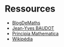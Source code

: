 # Ressources

+ [BlogDeMaths](https://blogdemaths.wordpress.com/)
+ [Jean-Yves BAUDOT](http://www.jybaudot.fr/a_general/indexmath.html)
+ [Principia Mathematica](https://catalogue.bnf.fr/ark:/12148/cb16561888s)
+ [Wikipédia](https://fr.wikipedia.org/wiki/Wikip%C3%A9dia:Accueil_principal)
